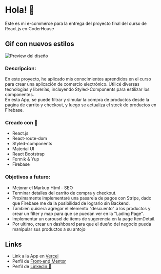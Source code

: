 # Hola! 👋
Este es mi e-commerce para la entrega del proyecto final del curso de React.js en CoderHouse

## Gif con nuevos estilos

![Preview del diseño](./src/gif/e-commerce%20proyecto%20final.gif)
### Descripcion:
En este proyecto, he aplicado mis conocimientos aprendidos en el curso para crear una aplicación de comercio electrónico. Utilicé diversas tecnologías y librerías, incluyendo Styled-Components para estilizar los componentes.   
En esta App, se puede filtrar y simular la compra de productos desde la pagina de carrito y checkout, y luego se actualiza el stock de productos en Firebase.

### Creado con 🧱

- React.js
- React-route-dom
- Styled-components
- Material UI
- React Bootstrap
- Formik & Yup
- Firebase

### Objetivos a futuro:
- Mejorar el Markup Html - SEO
- Terminar detalles del carrito de compra y checkout.
- Proximamente implementaré una pasarela de pagos con Stripe, dado que Firebase me da la posibilidad de lograrlo sin Backend.
- Tambien quisiera agregar el elemento "descuento" a los productos y crear un filter y map para que se puedan ver en la "Lading Page".
- Implementar un carousel de items de sugerencia en la page ItemDetail.
- Por ultimo, crear un dashboard para que el dueño del negocio pueda manipular sus productos a su antojo

## Links
- Link a la App en [Vercel](https://pre-entrega-guillermo-di-nanno-comision-43240.vercel.app/)
- Perfil de [Front-end Mentor](https://www.frontendmentor.io/profile/guiyee89)
- Perfil de [Linkedin 👦](https://www.linkedin.com/in/guillermo-di-nanno-b08852250/)
